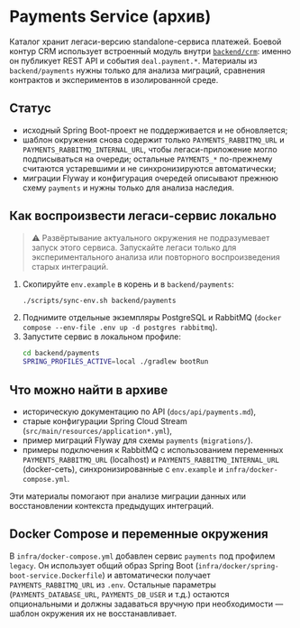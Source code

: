 # Payments Service (архив)

Каталог хранит легаси-версию standalone-сервиса платежей. Боевой контур CRM использует встроенный модуль внутри [`backend/crm`](../crm/README.md): именно он публикует REST API и события `deal.payment.*`. Материалы из `backend/payments` нужны только для анализа миграций, сравнения контрактов и экспериментов в изолированной среде.

## Статус
- исходный Spring Boot-проект не поддерживается и не обновляется;
- шаблон окружения снова содержит только `PAYMENTS_RABBITMQ_URL` и `PAYMENTS_RABBITMQ_INTERNAL_URL`, чтобы легаси-приложение могло подписываться на очереди; остальные `PAYMENTS_*` по-прежнему считаются устаревшими и не синхронизируются автоматически;
- миграции Flyway и конфигурация очередей описывают прежнюю схему `payments` и нужны только для анализа наследия.

## Как воспроизвести легаси-сервис локально

> ⚠️ Развёртывание актуального окружения не подразумевает запуск этого сервиса. Запускайте легаси только для экспериментального анализа или повторного воспроизведения старых интеграций.

1. Скопируйте `env.example` в корень и в `backend/payments`:
   ```bash
   ./scripts/sync-env.sh backend/payments
   ```
2. Поднимите отдельные экземпляры PostgreSQL и RabbitMQ (`docker compose --env-file .env up -d postgres rabbitmq`).
3. Запустите сервис в локальном профиле:
   ```bash
   cd backend/payments
   SPRING_PROFILES_ACTIVE=local ./gradlew bootRun
   ```

## Что можно найти в архиве
- историческую документацию по API (`docs/api/payments.md`),
- старые конфигурации Spring Cloud Stream (`src/main/resources/application*.yml`),
- пример миграций Flyway для схемы `payments` (`migrations/`).
- примеры подключения к RabbitMQ с использованием переменных `PAYMENTS_RABBITMQ_URL` (localhost) и `PAYMENTS_RABBITMQ_INTERNAL_URL` (docker-сеть), синхронизированные с `env.example` и `infra/docker-compose.yml`.

Эти материалы помогают при анализе миграции данных или восстановлении контекста предыдущих интеграций.

## Docker Compose и переменные окружения

В `infra/docker-compose.yml` добавлен сервис `payments` под профилем `legacy`. Он использует общий образ Spring Boot (`infra/docker/spring-boot-service.Dockerfile`) и автоматически получает `PAYMENTS_RABBITMQ_URL` из `.env`. Остальные параметры (`PAYMENTS_DATABASE_URL`, `PAYMENTS_DB_USER` и т.д.) остаются опциональными и должны задаваться вручную при необходимости — шаблон окружения их не восстанавливает.
